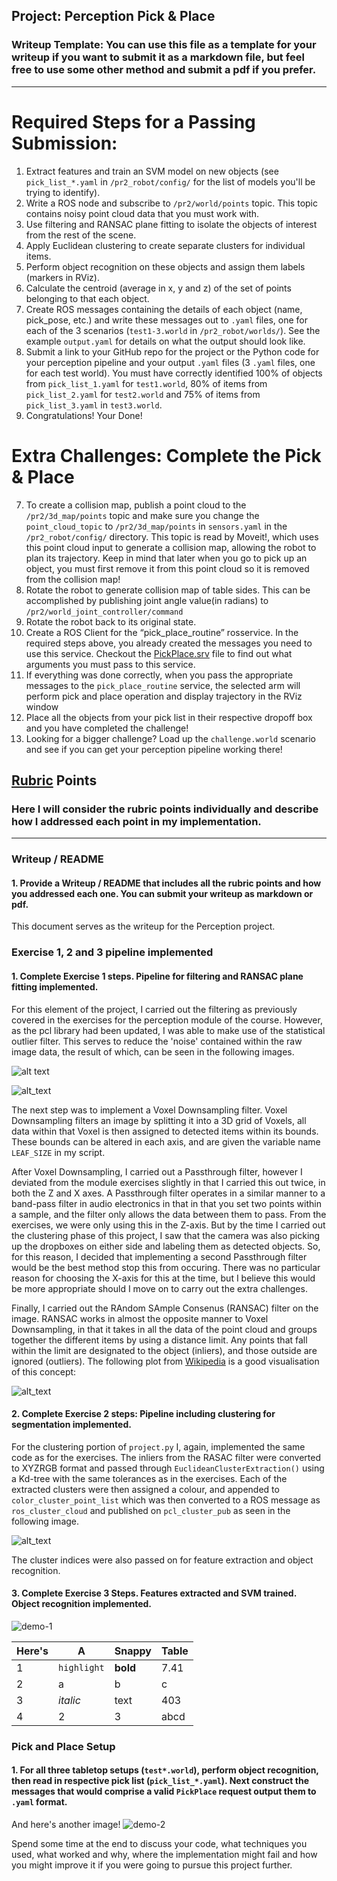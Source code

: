 ## Project: Perception Pick & Place
### Writeup Template: You can use this file as a template for your writeup if you want to submit it as a markdown file, but feel free to use some other method and submit a pdf if you prefer.

---


# Required Steps for a Passing Submission:
1. Extract features and train an SVM model on new objects (see `pick_list_*.yaml` in `/pr2_robot/config/` for the list of models you'll be trying to identify).
2. Write a ROS node and subscribe to `/pr2/world/points` topic. This topic contains noisy point cloud data that you must work with.
3. Use filtering and RANSAC plane fitting to isolate the objects of interest from the rest of the scene.
4. Apply Euclidean clustering to create separate clusters for individual items.
5. Perform object recognition on these objects and assign them labels (markers in RViz).
6. Calculate the centroid (average in x, y and z) of the set of points belonging to that each object.
7. Create ROS messages containing the details of each object (name, pick_pose, etc.) and write these messages out to `.yaml` files, one for each of the 3 scenarios (`test1-3.world` in `/pr2_robot/worlds/`).  See the example `output.yaml` for details on what the output should look like.  
8. Submit a link to your GitHub repo for the project or the Python code for your perception pipeline and your output `.yaml` files (3 `.yaml` files, one for each test world).  You must have correctly identified 100% of objects from `pick_list_1.yaml` for `test1.world`, 80% of items from `pick_list_2.yaml` for `test2.world` and 75% of items from `pick_list_3.yaml` in `test3.world`.
9. Congratulations!  Your Done!

# Extra Challenges: Complete the Pick & Place
7. To create a collision map, publish a point cloud to the `/pr2/3d_map/points` topic and make sure you change the `point_cloud_topic` to `/pr2/3d_map/points` in `sensors.yaml` in the `/pr2_robot/config/` directory. This topic is read by Moveit!, which uses this point cloud input to generate a collision map, allowing the robot to plan its trajectory.  Keep in mind that later when you go to pick up an object, you must first remove it from this point cloud so it is removed from the collision map!
8. Rotate the robot to generate collision map of table sides. This can be accomplished by publishing joint angle value(in radians) to `/pr2/world_joint_controller/command`
9. Rotate the robot back to its original state.
10. Create a ROS Client for the “pick_place_routine” rosservice.  In the required steps above, you already created the messages you need to use this service. Checkout the [PickPlace.srv](https://github.com/udacity/RoboND-Perception-Project/tree/master/pr2_robot/srv) file to find out what arguments you must pass to this service.
11. If everything was done correctly, when you pass the appropriate messages to the `pick_place_routine` service, the selected arm will perform pick and place operation and display trajectory in the RViz window
12. Place all the objects from your pick list in their respective dropoff box and you have completed the challenge!
13. Looking for a bigger challenge?  Load up the `challenge.world` scenario and see if you can get your perception pipeline working there!

## [Rubric](https://review.udacity.com/#!/rubrics/1067/view) Points
### Here I will consider the rubric points individually and describe how I addressed each point in my implementation.  

[//]: # (Image References)

[Image1]: ./pr2_robot/scripts/images/noisey.png
[Image2]: ./pr2_robot/scripts/images/sof_filtered.png
[Image3]: ./pr2_robot/scripts/images/filtered.png
[Image4]: ./pr2_robot/scripts/images/ncm.png
[Image4]: ./pr2_robot/scripts/images/ncm2.png
[Image5]: ./pr2_robot/scripts/images/ncm3.png
[Image6]: ./pr2_robot/scripts/images/clusters.png
[Image7]: ./pr2_robot/scripts/images/RANSAC_plot.png
---
### Writeup / README

#### 1. Provide a Writeup / README that includes all the rubric points and how you addressed each one.  You can submit your writeup as markdown or pdf.  

This document serves as the writeup for the Perception project.

### Exercise 1, 2 and 3 pipeline implemented
#### 1. Complete Exercise 1 steps. Pipeline for filtering and RANSAC plane fitting implemented.

For this element of the project, I carried out the filtering as previously covered in the exercises for the perception module of the course. However, as the pcl library had been updated, I was able to make use of the statistical outlier filter. This serves to reduce the 'noise' contained within the raw image data, the result of which, can be seen in the following images.

![alt text][Image1]

![alt_text][Image2]

The next step was to implement a Voxel Downsampling filter.  Voxel Downsampling filters an image by splitting it into a 3D grid of Voxels, all data within that Voxel is then assigned to detected items within its bounds. These bounds can be altered in each axis, and are given the variable name `LEAF_SIZE` in my script.

After Voxel Downsampling, I carried out a Passthrough filter, however I deviated from the module exercises slightly in that I carried this out twice, in both the Z and X axes. A Passthrough filter operates in a similar manner to a band-pass filter in audio electronics in that in that you set two points within a sample, and the filter only allows the data between them to pass. From the exercises, we were only using this in the Z-axis. But by the time I carried out the clustering phase of this project, I saw that the camera was also picking up the dropboxes on either side and labeling them as detected objects. So, for this reason, I decided that implementing a second Passthrough filter would be the best method stop this from occuring. There was no particular reason for choosing the X-axis for this at the time, but I believe this would be more appropriate should I move on to carry out the extra challenges.

Finally, I carried out the RAndom SAmple Consenus (RANSAC) filter on the image. RANSAC works in almost the opposite manner to Voxel Downsampling, in that it takes in all the data of the point cloud and groups together the different items by using a distance limit. Any points that fall within the limit are designated to the object (inliers), and those outside are ignored (outliers). The following plot from [Wikipedia](https://en.wikipedia.org/wiki/Random_sample_consensus) is a good visualisation of this concept:

![alt_text][Image7]


#### 2. Complete Exercise 2 steps: Pipeline including clustering for segmentation implemented.

For the clustering portion of `project.py` I, again, implemented the same code as for the exercises. The inliers from the RASAC filter were converted to XYZRGB format and passed through `EuclideanClusterExtraction()` using a Kd-tree with the same tolerances as in the exercises. Each of the extracted clusters were then assigned a colour, and appended to `color_cluster_point_list` which was then converted to a ROS message as `ros_cluster_cloud` and published on `pcl_cluster_pub` as seen in the following image.

![alt_text][Image6]

The cluster indices were also passed on for feature extraction and object recognition.

#### 3. Complete Exercise 3 Steps.  Features extracted and SVM trained.  Object recognition implemented.



![demo-1](https://user-images.githubusercontent.com/20687560/28748231-46b5b912-7467-11e7-8778-3095172b7b19.png)




Here's | A | Snappy | Table
--- | --- | --- | ---
1 | `highlight` | **bold** | 7.41
2 | a | b | c
3 | *italic* | text | 403
4 | 2 | 3 | abcd


### Pick and Place Setup

#### 1. For all three tabletop setups (`test*.world`), perform object recognition, then read in respective pick list (`pick_list_*.yaml`). Next construct the messages that would comprise a valid `PickPlace` request output them to `.yaml` format.

And here's another image!
![demo-2](https://user-images.githubusercontent.com/20687560/28748286-9f65680e-7468-11e7-83dc-f1a32380b89c.png)

Spend some time at the end to discuss your code, what techniques you used, what worked and why, where the implementation might fail and how you might improve it if you were going to pursue this project further.  
